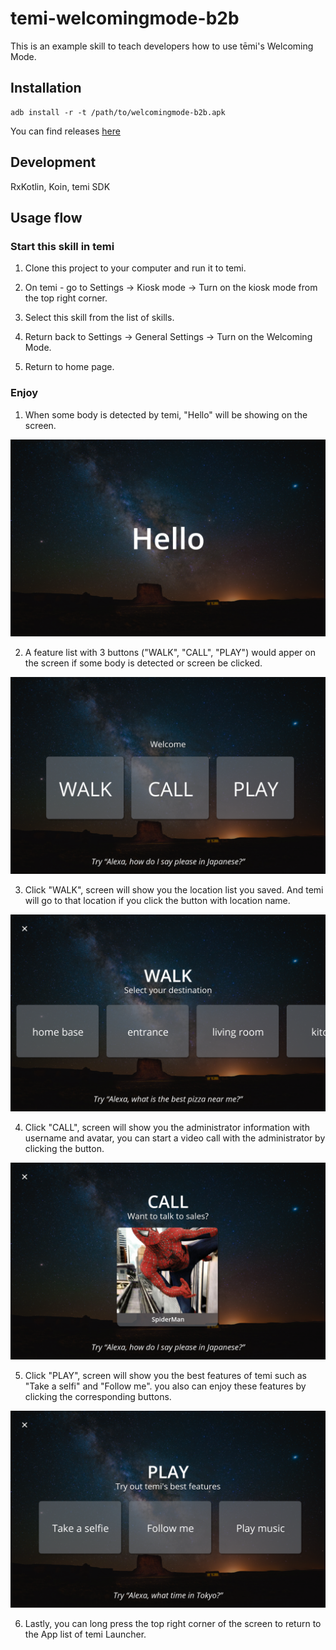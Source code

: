 # temi-welcomingmode-b2b
This is an example skill to teach developers how to use tēmi's Welcoming Mode.


## Installation
```
adb install -r -t /path/to/welcomingmode-b2b.apk
```

You can find releases [here](https://github.com/ray-hrst/temi-welcomingmode-b2b/releases)


## Development
RxKotlin, Koin, temi SDK


## Usage flow

### Start this skill in temi

1. Clone this project to your computer and run it to temi.

2. On temi - go to Settings -> Kiosk mode -> Turn on the kiosk mode from the top right corner.

3. Select this skill from the list of skills.

4. Return back to Settings -> General Settings -> Turn on the Welcoming Mode.

5. Return to home page.

### Enjoy

1. When some body is detected by temi, "Hello" will be showing on the screen.

  ![Hello](/captures/hello.png)

2. A feature list with 3 buttons ("WALK", "CALL", "PLAY") would apper on the screen if some body is detected or screen be clicked.

  ![Feature list](/captures/feature_list.png)

3. Click "WALK", screen will show you the location list you saved. And temi will go to that location if you click the button with location name.

  ![Walk](/captures/walk.png)

4. Click "CALL", screen will show you the administrator information with username and avatar, you can start a video call with the administrator by clicking the button.

  ![CALL](/captures/call.png)

5. Click "PLAY", screen will show you the best features of temi such as "Take a selfi" and "Follow me". you also can enjoy these features by clicking the corresponding buttons.

  ![PLAY](/captures/play.png)

6. Lastly, you can long press the top right corner of the screen to return to the App list of temi Launcher.
